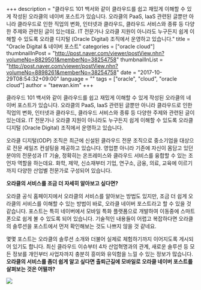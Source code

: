 +++
description = "클라우드 101 백서와 같이 클라우드를 쉽고 재밌게 이해할 수 있게 작성된 오라클의 네이버 포스트가 있습니다. 오라클의 PaaS, IaaS 관련된 글뿐만 아니라 클라우드로 인한 직업의 변화, 인터넷과 클라우드, 클라우드 서비스와 종류 등 다양한 주제와 관련된 글이 있는데요. IT 전문가나 오라클 지원이 아니라도 누구든지 쉽게 이해할 수 있도록 오라클 디지털 (Oracle Digital) 조직에서 운영하고 있습니다."
title = "Oracle Digital & 네이버 포스트"
categories = ["oracle cloud"]
thumbnailInPost = "http://post.naver.com/viewer/postView.nhn?volumeNo=8829501&memberNo=38254758"
thumbnailInList = "http://post.naver.com/viewer/postView.nhn?volumeNo=8898261&memberNo=38254758"
date = "2017-10-29T08:54:32+09:00"
language = ""
tags = ["oracle", "cloud", "oracle cloud"]
author = "taewan.kim"
+++

클라우드 101 백서와 같이 클라우드를 쉽고 재밌게 이해할 수 있게 작성된 오라클의 네이버 포스트가 있습니다. 오라클의 PaaS, IaaS 관련된 글뿐만 아니라 클라우드로 인한 직업의 변화, 인터넷과 클라우드, 클라우드 서비스와 종류 등 다양한 주제와 관련된 글이 있는데요. IT 전문가나 오라클 지원이 아니라도 누구든지 쉽게 이해할 수 있도록 오라클 디지털 (Oracle Digital) 조직에서 운영하고 있습니다.

오라클 디지털(ODP) 조직은 최근에 신설된 클라우드 전문 조직으로 중소기업을 대상으로 전문 세일즈 컨설팅을 제공하고 있습니다. 영업뿐 아니라 기존에 자신이 몸담고 있던 분야의 전문성과 IT 기술, 정확히는 온프레미스와 클라우드 서비스를 융합할 수 있는 조언자 역할을 하는데요. 화학, 제약, 신소재부터 기업, 연구소, 금융, 의료, 교육에 이르기까지 다양한 산업별 전문가로 구성되어 있습니다.

__오라클의 서비스를 조금 더 자세히 알아보고 싶다면?__

오라클 공식 홈페이지에서 오라클의 서비스를 알아보는 방법도 있지만, 조금 더 쉽게 오라클의 서비스를 이해할 수 있는 방법이 바로, 오라클 네이버 포스트라고 할 수 있을 것 같습니다. 포스트는 특히 네이버에서 모바일 특화 플랫폼으로 개발하여 이동중에 스마트폰으로 쉽게 볼 수 있도록 되어 있습니다. 기술적인 내용들이 어렵고 복잡하다면 오라클의 솔루션을 포스트에서 먼저 확인해보는 것도 나쁘지 않을 것 같네요.

몇몇 포스트는 오라클의 솔루션 소개와 더불어 실제로 체험하기까지 이어지도록 게시되어 있기도 합니다. 최신 클라우드 이슈부터 4차 산업혁명과의 관계, 새로운 솔루션 등 모든 정보를 개인부터 사업자까지 충분히 흥미와 유익함을 느낄 수 있는 정보가 많습니다. __오라클의 서비스를 좀더 쉽게 알고 싶다면 출퇴근길에 모바일로 오라클 네이버 포스트를 살펴보는 것은 어떨까?__

![](http://post.naver.com/viewer/postView.nhn?volumeNo=8898261&memberNo=38254758
)
